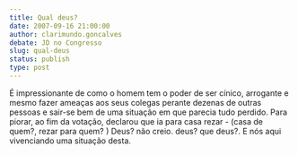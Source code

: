 ```yaml
---
title: Qual deus?
date: 2007-09-16 21:00:00
author: clarimundo.goncalves
debate: JD no Congresso
slug: qual-deus
status: publish 
type: post
---
```


É impressionante de como o homem tem o poder de ser cínico, arrogante e mesmo fazer ameaças aos seus colegas perante dezenas de outras pessoas e sair-se bem de uma situação em que parecia tudo perdido. Para piorar, ao fim da votação, declarou que ia para casa rezar - (casa de quem?, rezar para quem? ) Deus? não creio. deus? que deus?. E nós aqui vivenciando uma situação desta.
